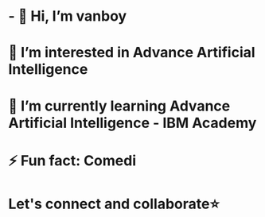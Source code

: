 # - 👋  Hi, I’m vanboy

#  👀 I’m interested in Advance Artificial Intelligence

#  🌱 I’m currently learning Advance Artificial Intelligence - IBM Academy

# ⚡ Fun fact: Comedi

# Let's connect and collaborate⭐
